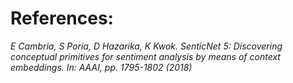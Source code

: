 # References:
*E Cambria, S Poria, D Hazarika, K Kwok. SenticNet 5: Discovering conceptual primitives for sentiment analysis by means of context embeddings. In: AAAI, pp. 1795-1802 (2018)*
